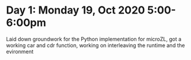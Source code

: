 # Day 1: Monday 19, Oct 2020 5:00-6:00pm
Laid down groundwork for the Python implementation for microZL, got a working car and cdr function, working on
interleaving the runtime and the evironment